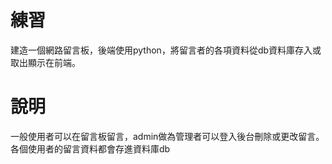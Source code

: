 # 練習
建造一個網路留言板，後端使用python，將留言者的各項資料從db資料庫存入或取出顯示在前端。

# 說明
一般使用者可以在留言板留言，admin做為管理者可以登入後台刪除或更改留言。各個使用者的留言資料都會存進資料庫db

